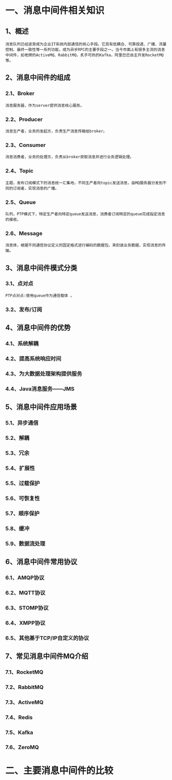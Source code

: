 # 一、消息中间件相关知识

## 1、概述

```
消息队列已经逐渐成为企业IT系统内部通信的核心手段。它具有低耦合、可靠投递、广播、流量控制、最终一致性等一系列功能，成为异步RPC的主要手段之一。当今市面上有很多主流的消息中间件，如老牌的ActiveMQ、RabbitMQ，炙手可热的Kafka，阿里巴巴自主开发RocketMQ等。
```

## 2、消息中间件的组成

### 2.1、Broker

```
消息服务器，作为server提供消息核心服务。
```

### 2.2、Producer

```
消息生产者，业务的发起方，负责生产消息传输给broker。
```

### 2.3、Consumer

```
消息消费者，业务的处理方，负责从broker获取消息并进行业务逻辑处理。
```

### 2.4、Topic

```
主题，发布订阅模式下的消息统一汇集地，不同生产者向topic发送消息，由MQ服务器分发到不同的订阅者，实现消息的广播。
```

### 2.5、Queue

```
队列，PTP模式下，特定生产者向特定queue发送消息，消费者订阅特定的queue完成指定消息的接收。
```

### 2.6、Message

```
消息体，根据不同通信协议定义的固定格式进行编码的数据包，来封装业务数据，实现消息的传输。
```

## 3、消息中间件模式分类

### 3.1、点对点

```
PTP点对点:使用queue作为通信载体 。
```

### 3.2、发布/订阅

## 4、消息中间件的优势

### 4.1、系统解耦

### 4.2、提高系统响应时间

### 4.3、为大数据处理架构提供服务

### 4.4、Java消息服务——JMS

## 5、消息中间件应用场景

### 5.1、异步通信

### 5.2、解耦

### 5.3、冗余

### 5.4、扩展性

### 5.5、过载保护

### 5.6、可恢复性

### 5.7、顺序保护

### 5.8、缓冲

### 5.9、数据流处理

## 6、消息中间件常用协议

### 6.1、AMQP协议

### 6.2、MQTT协议

### 6.3、STOMP协议

### 6.4、XMPP协议

### 6.5、其他基于TCP/IP自定义的协议

## 7、常见消息中间件MQ介绍

### 7.1、RocketMQ

### 7.2、RabbitMQ

### 7.3、ActiveMQ

### 7.4、Redis

### 7.5、Kafka

### 7.6、ZeroMQ

# 二、主要消息中间件的比较



